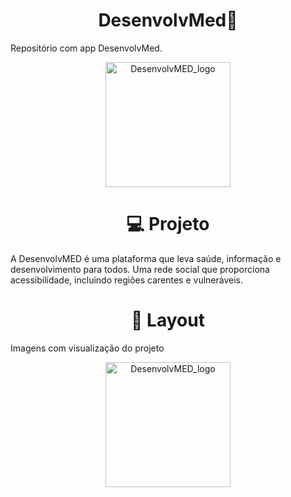  <h1 align="center">
 DesenvolvMed🚀
</h1>
Repositório com app DesenvolvMed.
<p align="center">
  <a href="https://media.discordapp.net/attachments/1006905345261699143/1026912878772637766/dmed.png?width=499&height=402" target="blank"><img src="https://media.discordapp.net/attachments/1006905345261699143/1026912878772637766/dmed.png?width=499&height=402"" width="200" alt="DesenvolvMED_logo" /></a>
</p>


   
   <h1 align="center">
💻 Projeto
</h1>

A DesenvolvMED é uma plataforma que leva saúde, informação e desenvolvimento para todos. Uma rede social que proporciona acessibilidade, incluindo regiões carentes e vulneráveis.


     
   <h1 align="center">
🔖 Layout
</h1>

Imagens com visualização do projeto
 <p align="center">
  <a href="https://media.discordapp.net/attachments/1019265341311963186/1067514260038615060/tela-perfil-paciente.JPG?width=188&height=402" target="blank"><img src="https://media.discordapp.net/attachments/1019265341311963186/1067514260038615060/tela-perfil-paciente.JPG?width=188&height=402"" width="200" alt="DesenvolvMED_logo" /></a>
</p>
